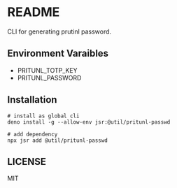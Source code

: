 # README

CLI for generating prutinl password.

## Environment Varaibles

- PRITUNL_TOTP_KEY
- PRITUNL_PASSWORD

## Installation

```
# install as global cli
deno install -g --allow-env jsr:@util/pritunl-passwd

# add dependency
npx jsr add @util/pritunl-passwd
```

## LICENSE

MIT
